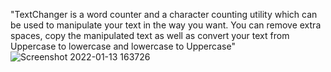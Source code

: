 "TextChanger is a word counter and a character counting utility which can be used to manipulate your text in the way you want. You can remove extra spaces, copy the manipulated text as well as convert your text from Uppercase to lowercase and lowercase to Uppercase"![Screenshot 2022-01-13 163726](https://user-images.githubusercontent.com/87568138/149319271-9168c47f-9c8a-4c98-8136-fb03c5ffa7f4.png)
